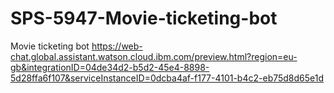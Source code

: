 # SPS-5947-Movie-ticketing-bot
Movie ticketing bot
https://web-chat.global.assistant.watson.cloud.ibm.com/preview.html?region=eu-gb&integrationID=04de34d2-b5d2-45e4-8898-5d28ffa6f107&serviceInstanceID=0dcba4af-f177-4101-b4c2-eb75d8d65e1d
